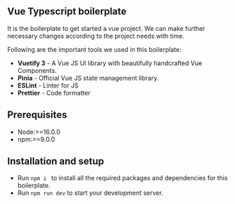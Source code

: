 ## Vue Typescript boilerplate

It is the boilerplate to get started a vue project. We can make further necessary changes according to the project needs with time.

Following are the important tools we used in this boilerplate:

-   **Vuetify 3** - A Vue JS UI library with beautifully handcrafted Vue Components.
-   **Pinia** - Official Vue JS state management library.
-   **ESLint** - Linter for JS
-   **Prettier** - Code formatter

## Prerequisites

- Node:>=16.0.0
- npm:>=9.0.0

## Installation and setup

- Run `npm i ` to install all the required packages and dependencies for this boilerplate.
- Run `npm run dev` to start your development server.
